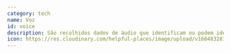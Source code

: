 ```yaml
---
category: tech
name: Voz
id: voice
description: São recolhidos dados de áudio que identificam ou podem identificar indivíduos, quer através de revisão manual quer através de tecnologias que podem determinar o que está a ser dito ou quem o está a dizer.
icon: https://res.cloudinary.com/helpful-places/image/upload/v1664832810/dtpr-icons/tech/yellow/voice_nle1yg.svg
---
```

